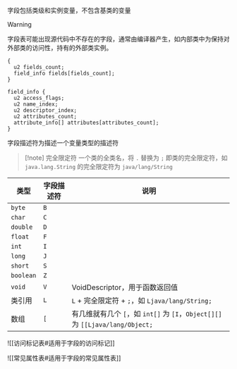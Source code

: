 字段包括类级和实例变量，不包含基类的变量

> [!warning]
> 字段表可能出现源代码中不存在的字段，通常由编译器产生，如内部类中为保持对外部类的访问性，持有的外部类实例。

```
{
  u2 fields_count;
  field_info fields[fields_count];
}
```

```
field_info {
  u2 access_flags;
  u2 name_index;
  u2 descriptor_index;
  u2 attributes_count;
  attribute_info[] attributes[attributes_count];
}
```

字段描述符为描述一个变量类型的描述符

> [!note] 完全限定符
> 一个类的全类名，将 `.` 替换为 `;` 即类的完全限定符，如 `java.lang.String` 的完全限定符为 `java/lang/String`

| 类型        | 字段描述符 | 说明                                                                 |
| --------- | ----- | ------------------------------------------------------------------ |
| `byte`    | `B`   |                                                                    |
| `char`    | `C`   |                                                                    |
| `double`  | `D`   |                                                                    |
| `float`   | `F`   |                                                                    |
| `int`     | `I`   |                                                                    |
| `long`    | `J`   |                                                                    |
| `short`   | `S`   |                                                                    |
| `boolean` | `Z`   |                                                                    |
| `void`    | `V`   | VoidDescriptor，用于函数返回值                                             |
| 类引用       | `L`   | `L` + 完全限定符 + `;`，如 `Ljava/lang/String;`                           |
| 数组        | `[`   | 有几维就有几个 `[`，如 `int[]` 为 `[I`，`Object[][]` 为 `[[Ljava/lang/Object;` |
![[访问标记表#适用于字段的访问标记]]

![[常见属性表#适用于字段的常见属性表]]